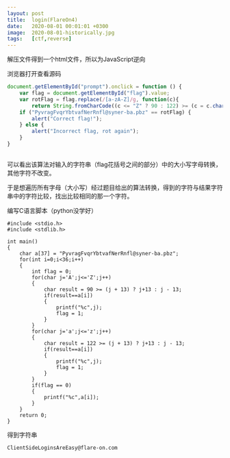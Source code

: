 ```yaml
---
layout: post
title:  login(FlareOn4)
date:   2020-08-01 00:01:01 +0300
image:  2020-08-01-historically.jpg
tags:   [ctf,reverse]
---
```


解压文件得到一个html文件，所以为JavaScript逆向

浏览器打开查看源码

```javascript
document.getElementById("prompt").onclick = function () {
	var flag = document.getElementById("flag").value;
    var rotFlag = flag.replace(/[a-zA-Z]/g, function(c){
        return String.fromCharCode((c <= "Z" ? 90 : 122) >= (c = c.charCodeAt(0) + 13) ? c : c - 26);});
    if ("PyvragFvqrYbtvafNerRnfl@syner-ba.pbz" == rotFlag) {
    	alert("Correct flag!");
    } else {
        alert("Incorrect flag, rot again");
    }
}
        
```

可以看出该算法对输入的字符串（flag花括号之间的部分）中的大小写字母转换，其他字符不改变。

于是想遍历所有字母（大小写）经过题目给出的算法转换，得到的字符与结果字符串中的字符比较，找出比较相同的那一个字符。

编写C语言脚本（python没学好）

```assembly
#include <stdio.h>
#include <stdlib.h>

int main()
{
    char a[37] = "PyvragFvqrYbtvafNerRnfl@syner-ba.pbz";
    for(int i=0;i<36;i++)
    {
        int flag = 0;
        for(char j='A';j<='Z';j++)
        {
            char result = 90 >= (j + 13) ? j+13 : j - 13;
            if(result==a[i])
            {
                printf("%c",j);
                flag = 1;
            }
        }
        for(char j='a';j<='z';j++)
        {
            char result = 122 >= (j + 13) ? j+13 : j - 13;
            if(result==a[i])
            {
                printf("%c",j);
                flag = 1;
            }
        }
        if(flag == 0)
        {
            printf("%c",a[i]);
        }
    }
    return 0;
}

```

得到字符串

```assembly
ClientSideLoginsAreEasy@flare-on.com
```


